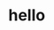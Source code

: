 <h1>hello</h1>
<!---<html>
  <head>
		<meta charset='utf-8'>
    <meta http-equiv="X-UA-Compatible" content="IE=edge">
    <meta name="viewport" content="width=device-width, initial-scale=1">
    <link rel="stylesheet" href="https://maghil.github.io/assets/css/custom.css?v=1b6eee0339a375662191c0dbae7d475ed993bcc6">
	</head>	
	<body>  
		<img src="https://github.com/Maghil/Maghil.github.io/blob/master/images/Automation%20Engineer.png"> 
	</body>
</html>---->
